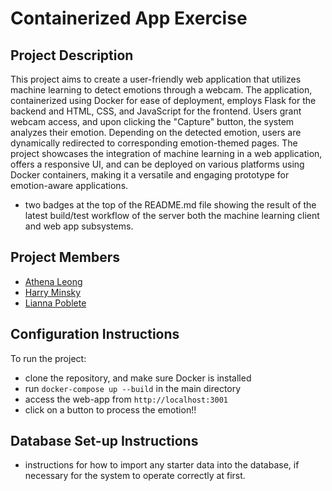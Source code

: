 # Containerized App Exercise

## Project Description
This project aims to create a user-friendly web application that utilizes machine learning to detect emotions through a webcam. The application, containerized using Docker for ease of deployment, employs Flask for the backend and HTML, CSS, and JavaScript for the frontend. Users grant webcam access, and upon clicking the "Capture" button, the system analyzes their emotion. Depending on the detected emotion, users are dynamically redirected to corresponding emotion-themed pages. The project showcases the integration of machine learning in a web application, offers a responsive UI, and can be deployed on various platforms using Docker containers, making it a versatile and engaging prototype for emotion-aware applications. 

- two badges at the top of the README.md file showing the result of the latest build/test workflow of the server both the machine learning client and web app subsystems.

## Project Members
- [Athena Leong](https://github.com/aleong2002)
- [Harry Minsky](https://github.com/hminsky2002)
- [Lianna Poblete](https://github.com/liannnaa)

## Configuration Instructions
To run the project:
- clone the repository, and make sure Docker is installed
- run  `docker-compose up --build` in the main directory
- access the web-app from `http://localhost:3001`
- click on a button to process the emotion!!

## Database Set-up Instructions
- instructions for how to import any starter data into the database, if necessary for the system to operate correctly at first.
